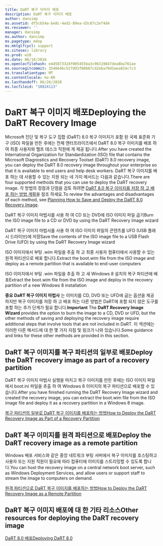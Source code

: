 ```yaml
---
title: DaRT 복구 이미지 배포
description: DaRT 복구 이미지 배포
author: dansimp
ms.assetid: df5cb54a-be8c-4ed2-89ea-d3c67c2ef4d4
ms.reviewer: ''
manager: dansimp
ms.author: dansimp
ms.pagetype: mdop
ms.mktglfcycl: support
ms.sitesec: library
ms.prod: w10
ms.date: 06/16/2016
ms.openlocfilehash: e445873324f005455ba3c96319847dea8ba761ae
ms.sourcegitcommit: 354664bc527d93f80687cd2eba70d1eea024c7c3
ms.translationtype: MT
ms.contentlocale: ko-KR
ms.lasthandoff: 06/26/2020
ms.locfileid: "10824113"
---
```

# <span data-ttu-id="fb11d-103">DaRT 복구 이미지 배포</span><span class="sxs-lookup"><span data-stu-id="fb11d-103">Deploying the DaRT Recovery Image</span></span>


<span data-ttu-id="fb11d-104">Microsoft 진단 및 복구 도구 집합 (DaRT) 8.0 복구 이미지가 포함 된 국제 표준화 기구 (ISO) 파일을 만든 후에는 전체 엔터프라이즈에서 DaRT 8.0 복구 이미지를 배포 하 여 최종 사용자와 헬프 데스크 직원에 게 제공 됩니다.</span><span class="sxs-lookup"><span data-stu-id="fb11d-104">After you have created the International Organization for Standardization (ISO) file that contains the Microsoft Diagnostics and Recovery Toolset (DaRT) 8.0 recovery image, you can deploy the DaRT 8.0 recovery image throughout your enterprise so that it is available to end users and help desk workers.</span></span> <span data-ttu-id="fb11d-105">DaRT 복구 이미지를 배포 하는 데 사용할 수 있는 지원 되는 네 가지 메서드는 다음과 같습니다.</span><span class="sxs-lookup"><span data-stu-id="fb11d-105">There are four supported methods that you can use to deploy the DaRT recovery image.</span></span> <span data-ttu-id="fb11d-106">각 방법의 장점과 단점을 검토 하려면 [DaRT 8.0 복구 이미지를 저장 하 고 배포 하는 방법 계획](planning-how-to-save-and-deploy-the-dart-80-recovery-image-dart-8.md)을 참조 하세요.</span><span class="sxs-lookup"><span data-stu-id="fb11d-106">To review the advantages and disadvantages of each method, see [Planning How to Save and Deploy the DaRT 8.0 Recovery Image](planning-how-to-save-and-deploy-the-dart-80-recovery-image-dart-8.md).</span></span>

<span data-ttu-id="fb11d-107">DaRT 복구 이미지 마법사를 사용 하 여 CD 또는 DVD에 ISO 이미지 파일 굽기</span><span class="sxs-lookup"><span data-stu-id="fb11d-107">Burn the ISO image file to a CD or DVD by using the DaRT Recovery Image wizard</span></span>

<span data-ttu-id="fb11d-108">DaRT 복구 이미지 마법사를 사용 하 여 ISO 이미지 파일의 콘텐츠를 UFD (USB 플래시 드라이브)에 저장</span><span class="sxs-lookup"><span data-stu-id="fb11d-108">Save the contents of the ISO image file to a USB Flash Drive (UFD) by using the DaRT Recovery Image wizard</span></span>

<span data-ttu-id="fb11d-109">ISO 이미지에서 부팅 .wim 파일을 추출 하 고 최종 사용자 컴퓨터에서 사용할 수 있는 원격 파티션으로 배포 합니다.</span><span class="sxs-lookup"><span data-stu-id="fb11d-109">Extract the boot.wim file from the ISO image and deploy as a remote partition that is available to end-user computers</span></span>

<span data-ttu-id="fb11d-110">ISO 이미지에서 부팅 .wim 파일을 추출 하 고 새 Windows 8 설치의 복구 파티션에 배포</span><span class="sxs-lookup"><span data-stu-id="fb11d-110">Extract the boot.wim file from the ISO image and deploy in the recovery partition of a new Windows 8 installation</span></span>

<span data-ttu-id="fb11d-111">**중요**  **DaRT 복구 이미지 마법사** 는 이미지를 CD, DVD 또는 UFD에 굽는 옵션을 제공 하지만 복구 이미지를 저장 하 고 배포 하는 다른 방법은 DaRT에 포함 되지 않은 도구를 포함 하는 추가 단계가 필요 합니다.</span><span class="sxs-lookup"><span data-stu-id="fb11d-111">**Important** The **DaRT Recovery Image Wizard** provides the option to burn the image to a CD, DVD or UFD, but the other methods of saving and deploying the recovery image require additional steps that involve tools that are not included in DaRT.</span></span> <span data-ttu-id="fb11d-112">이 섹션에는 이러한 다른 메서드에 대 한 몇 가지 지침 및 링크가 나와 있습니다.</span><span class="sxs-lookup"><span data-stu-id="fb11d-112">Some guidance and links for these other methods are provided in this section.</span></span>

 

## <span data-ttu-id="fb11d-113">DaRT 복구 이미지를 복구 파티션의 일부로 배포</span><span class="sxs-lookup"><span data-stu-id="fb11d-113">Deploy the DaRT recovery image as part of a recovery partition</span></span>


<span data-ttu-id="fb11d-114">DaRT 복구 이미지 마법사 실행을 마치고 복구 이미지를 만든 후에는 ISO 이미지 파일에서 boot.ini 파일을 추출 하 여 Windows 8 이미지의 복구 파티션으로 배포할 수 있습니다.</span><span class="sxs-lookup"><span data-stu-id="fb11d-114">After you have finished running the DaRT Recovery Image wizard and created the recovery image, you can extract the boot.wim file from the ISO image file and deploy it as a recovery partition in a Windows 8 image.</span></span>

[<span data-ttu-id="fb11d-115">복구 파티션의 일부로 DaRT 복구 이미지를 배포하는 방법</span><span class="sxs-lookup"><span data-stu-id="fb11d-115">How to Deploy the DaRT Recovery Image as Part of a Recovery Partition</span></span>](how-to-deploy-the-dart-recovery-image-as-part-of-a-recovery-partition-dart-8.md)

## <span data-ttu-id="fb11d-116">DaRT 복구 이미지를 원격 파티션으로 배포</span><span class="sxs-lookup"><span data-stu-id="fb11d-116">Deploy the DaRT recovery image as a remote partition</span></span>


<span data-ttu-id="fb11d-117">Windows 배포 서비스와 같은 중앙 네트워크 부팅 서버에서 복구 이미지를 호스팅하고 사용자 또는 지원 직원이 필요에 따라 컴퓨터에 이미지를 스트리밍할 수 있도록 합니다.</span><span class="sxs-lookup"><span data-stu-id="fb11d-117">You can host the recovery image on a central network boot server, such as Windows Deployment Services, and allow users or support staff to stream the image to computers on demand.</span></span>

[<span data-ttu-id="fb11d-118">원격 파티션으로 DaRT 복구 이미지를 배포하는 방법</span><span class="sxs-lookup"><span data-stu-id="fb11d-118">How to Deploy the DaRT Recovery Image as a Remote Partition</span></span>](how-to-deploy-the-dart-recovery-image-as-a-remote-partition-dart-8.md)

## <span data-ttu-id="fb11d-119">DaRT 복구 이미지 배포에 대 한 기타 리소스</span><span class="sxs-lookup"><span data-stu-id="fb11d-119">Other resources for deploying the DaRT recovery image</span></span>


[<span data-ttu-id="fb11d-120">DaRT 8.0 배포</span><span class="sxs-lookup"><span data-stu-id="fb11d-120">Deploying DaRT 8.0</span></span>](deploying-dart-80-dart-8.md)

 

 





